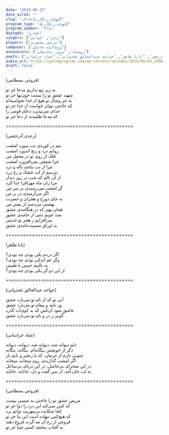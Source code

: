 ```yaml
---
date: "2019-09-22"
date_aired: ""
slug: "گلهای-رنگارنگ/۲۲۸ب"
program_type: "گلهای-رنگارنگ"
program_number: '۲۲۸ب'
dastgah: 'افشاری'
singers: ["بنان", "قوامی"]
players: ["مرتضی محجوبی"]
composer: ["روح‌الله خالقی"]
announcers: ["روشنک", "سرور پاک‌نشان"]
poets: ["فروغی بسطامی", "رعدی آذرخشی", "بابا طاهر", "خواجه عبدالخالق غجدوانی", "عماد خراسانی"]
audio_url: https://golhaprogram.com/wp-content/uploads/2019/09/GR_228B_Banan_Ghavami.mp3
draft: false
---
```


(فروغی بسطامی)  

به زیر تیغ نداریم مدعا جز تو  
شهید عشق تو را نیست خون‌بها جز تو  
به جز وصال تو هیچ از خدا نخواسته‌ام  
که حاجتی نتوان خواست از خدا جز تو  
خدای می‌نپذیرد دعای قومی را  
که مدعا طلبیدند از دعا جز تو  

============================================  

(رعدی آذرخشی)  

تنم در کور‌ه‌ی تب سوزد امشب  
روانم درد و رنج اندوزد امشب  
فلک از روی تو در محفل من  
چرا شمعی نمی‌افروزد امشب  
مرا از تب نباشد ناله و درد  
نترسم از لب خشک و رخ زرد  
از آن نالم که شب در روز دیدار  
مرا زان ماه مهرافزا جدا کرد  
گر امشب می‌رسیدی بر سر من  
اگر می‌آرمیدی در بر من  
به جای دوزخ و هجران و حسرت  
بهشتی می‌دمید از بستر من  
همان بهتر که در هنگامه‌ی عشق  
مدد جویم دمی از خامه‌ی عشق  
می‌افزایم ز هجر تو حدیثی  
به اوراق مصیبت‌نامه‌ی عشق  

============================================  

(بابا طاهر)  

اگر دردم یکی بودی چه بودی؟  
وگر غم اندکی بودی چه بودی؟  
به بالینم حبیبی یا طبیبی  
از این دو گر یکی بودی چه بودی؟  

============================================  

(خواجه عبدالخالق غجدوانی)  

آنی تو که از نام تو می‌بارد عشق  
وز نامه‌ و پیغام تو می‌بارد عشق  
عاشق شود آن‌کس که به کوی‌ات گذرد  
گویی ز در و بام تو می‌بارد عشق  

============================================  

(عماد خراسانی)  

دلم دیوانه شد، دیوانه شد، دیوانه، دیوانه  
دگر از خویشتن بیگانه‌ام، بیگانه، بیگانه  
جنونی دارم از حرمان، که با زنجیر و نایم باز  
اگر امشب گذارندم، روم میخانه، میخانه  
در این صحرای بی‌حاصل، در این دریای بی‌ساحل  
به لب جان آمد، از بس گفت و دل، جانانه، جانانه  

============================================  

(فروغی بسطامی)  

مریض عشق تو را حاجتی به عیسی نیست  
که کس نمی‌کند این درد را دوا جز تو  
کجا شکایت بی‌مهریت توانم برد  
که هیچ‌کس ننهاده است این بنا جز تو  
فروغی از رخ آن مه گرت فروغ دهند  
به آفتاب نبخشد کسی ضیا جز تو  
